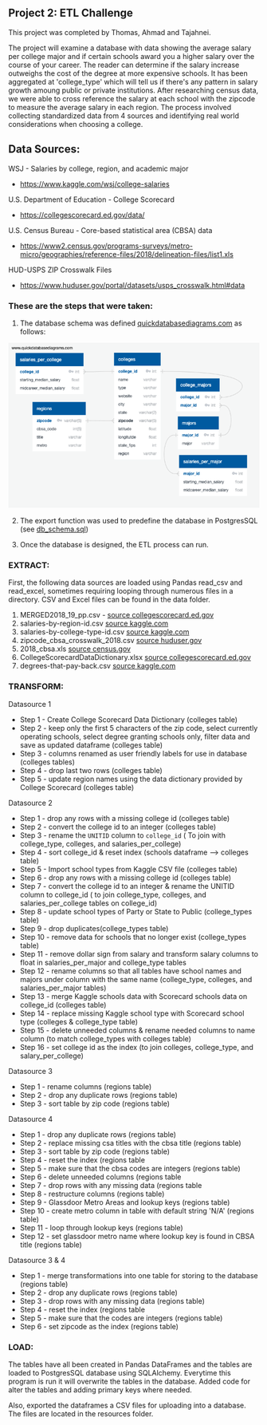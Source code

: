 ## Project 2: ETL Challenge

This project was completed by Thomas, Ahmad and Tajahnei.

The project will examine a database with data showing the average salary per college major and if certain schools award you a higher salary over the course of your career. The reader can determine if the salary increase outweighs the cost of the degree at more expensive schools. It has been aggregated at 'college_type' which will tell us if there's any pattern in salary growth amoung public or private institutions. After researching census data, we were able to cross reference the salary at each school with the zipcode to measure the average salary in each region. The process involved collecting standardized data from 4 sources and identifying real world considerations when choosing a college.

## Data Sources: 
WSJ - Salaries by college, region, and academic major
* https://www.kaggle.com/wsj/college-salaries

U.S. Department of Education - College Scorecard
* https://collegescorecard.ed.gov/data/

U.S. Census Bureau - Core-based statistical area (CBSA) data
* https://www2.census.gov/programs-surveys/metro-micro/geographies/reference-files/2018/delineation-files/list1.xls

HUD-USPS ZIP Crosswalk Files
* https://www.huduser.gov/portal/datasets/usps_crosswalk.html#data

### These are the steps that were taken:

1. The database schema was defined [quickdatabasediagrams.com](https://app.quickdatabasediagrams.com) as follows:

![db_diagram.svg](images/db_diagram.png) 

2. The export function was used to predefine the database in PostgresSQL (see [db_schema.sql](schema/db_schema.sql))

3. Once the database is designed, the ETL process can run.

### __EXTRACT__:
First, the following data sources are loaded using Pandas read_csv and read_excel, sometimes requiring looping through numerous files in a directory. CSV and Excel files can be found in the data folder.

1. MERGED2018_19_pp.csv - [source collegescorecard.ed.gov](https://collegescorecard.ed.gov/data/)
2. salaries-by-region-id.csv [source kaggle.com](https://www.kaggle.com/wsj/college-salaries)
3. salaries-by-college-type-id.csv [source kaggle.com](https://www.kaggle.com/wsj/college-salaries)
4. zipcode_cbsa_crosswalk_2018.csv [source huduser.gov](https://www.huduser.gov/portal/datasets/usps_crosswalk.html#data)
5. 2018_cbsa.xls [source census.gov](https://www2.census.gov/programs-surveys/metro-micro/geographies/reference-files/2018/delineation-files/list1.xls)
6. CollegeScorecardDataDictionary.xlsx [source collegescorecard.ed.gov](https://collegescorecard.ed.gov/data/)
7. degrees-that-pay-back.csv [source kaggle.com](https://www.kaggle.com/wsj/college-salaries)


### __TRANSFORM__:

Datasource 1

* Step 1 - Create College Scorecard Data Dictionary (colleges table)
* Step 2 - keep only the first 5 characters of the zip code, select currently operating schools, select degree granting schools only, filter data and save as updated dataframe (colleges table)
* Step 3 - columns renamed as user friendly labels for use in database (colleges tables)
* Step 4 - drop last two rows (colleges table)
* Step 5 - update region names using the data dictionary provided by College Scorecard (colleges table)

Datasource 2

* Step 1 - drop any rows with a missing college id (colleges table)
* Step 2 - convert the college id to an integer (colleges table)
* Step 3 - rename the `UNITID` column to `college_id` ( To join with college_type, colleges, and salaries_per_college) 
* Step 4 - sort college_id & reset index (schools dataframe --> colleges table)
* Step 5 - Import school types from Kaggle CSV file (colleges table)
* Step 6 - drop any rows with a missing college id (colleges table)
* Step 7 - convert the college id to an integer &  rename the UNITID column to college_id ( to join college_type, colleges, and salaries_per_college tables on college_id)
* Step 8 - update school types of Party or State to Public (college_types table)
* Step 9 - drop duplicates(college_types table)
* Step 10 - remove data for schools that no longer exist (college_types table)
* Step 11 - remove dollar sign from salary and transform salary columns to float in salaries_per_major and college_type tables
* Step 12 - rename columns so that all tables have school names and majors under column with the same name (college_type, colleges, and salaries_per_major tables)
* Step 13 - merge Kaggle schools data with Scorecard schools data on college_id (colleges table)
* Step 14 - replace missing Kaggle school type with Scorecard school type (colleges & college_type table)
* Step 15 - delete unneeded columns & rename needed columns to name column (to match college_types with colleges table)
* Step 16 - set college id as the index (to join colleges, college_type, and salary_per_college)

Datasource 3

* Step 1 - rename columns (regions table)
* Step 2 - drop any duplicate rows (regions table)
* Step 3 - sort table by zip code (regions table)

Datasource 4

* Step 1 - drop any duplicate rows (regions table)
* Step 2 - replace missing csa titles with the cbsa title (regions table)
* Step 3 - sort table by zip code (regions table)
* Step 4 - reset the index (regions table
* Step 5 - make sure that the cbsa codes are integers (regions table)
* Step 6 - delete unneeded columns (regions table
* Step 7 - drop rows with any missing data (regions table
* Step 8 - restructure columns (regions table)
* Step 9 - Glassdoor Metro Areas and lookup keys (regions table)
* Step 10 - create metro column in table with default string 'N/A' (regions table)
* Step 11 - loop through lookup keys (regions table)
* Step 12 - set glassdoor metro name where lookup key is found in CBSA title (regions table)

Datasource 3 & 4

* Step 1 - merge transformations into one table for storing to the database (regions table)
* Step 2 - drop any duplicate rows (regions table)
* Step 3 - drop rows with any missing data (regions table)
* Step 4 - reset the index (regions table
* Step 5 - make sure that the codes are integers (regions table)
* Step 6 - set zipcode as the index (regions table)

### __LOAD__: 
The tables have all been created in Pandas DataFrames and the tables are loaded to PostgresSQL database using SQLAlchemy. Everytime this program is run it will overwrite the tables in the database. Added code for alter the tables and adding primary keys where needed.

Also, exported the dataframes a CSV files for uploading into a database. The files are located in the resources folder.
